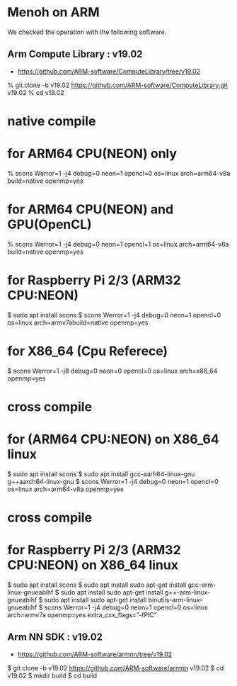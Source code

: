 
# Menoh on ARM

We checked the operation with the following software.

## Arm Compute Library : v19.02
  - https://github.com/ARM-software/ComputeLibrary/tree/v19.02

  % git clone -b v19.02 https://github.com/ARM-software/ComputeLibrary.git v19.02
  % cd v19.02

  # native compile 
  # for ARM64 CPU(NEON) only
  % scons Werror=1 -j4 debug=0 neon=1 opencl=0 os=linux arch=arm64-v8a build=native openmp=yes 

  # for ARM64 CPU(NEON) and GPU(OpenCL)
  % scons Werror=1 -j4 debug=0 neon=1 opencl=1 os=linux arch=arm64-v8a build=native openmp=yes 

  # for Raspberry Pi 2/3 (ARM32 CPU:NEON)
  $ sudo apt install scons
  $ scons Werror=1 -j4 debug=0 neon=1 opencl=0 os=linux arch=armv7abuild=native openmp=yes

  # for X86_64 (Cpu Referece)
  $ scons Werror=1 -j8 debug=0 neon=0 opencl=0 os=linux arch=x86_64 openmp=yes

  # cross compile 
  # for (ARM64 CPU:NEON) on X86_64 linux
  $ sudo apt install scons
  $ sudo apt install gcc-aarh64-linux-gnu g++aarch64-linux-gnu
  $ scons Werror=1 -j4 debug=0 neon=1 opencl=0 os=linux arch=arm64-v8a openmp=yes

  # cross compile 
  # for Raspberry Pi 2/3 (ARM32 CPU:NEON) on X86_64 linux
  $ sudo apt install scons
  $ sudo apt install sudo apt-get install gcc-arm-linux-gnueabihf
  $ sudo apt install sudo apt-get install g++-arm-linux-gnueabihf
  $ sudo apt install sudo apt-get install binutils-arm-linux-gnueabihf
  $ scons Werror=1 -j4 debug=0 neon=1 opencl=0 os=linux arch=armv7a openmp=yes extra_cxx_flags=”-fPIC”

## Arm NN SDK          : v19.02
  - https://github.com/ARM-software/armnn/tree/v19.02

  $ git clone -b v19.02 https://github.com/ARM-software/armnn v19.02
  $ cd v19.02
  $ mkdir build
  $ cd build
